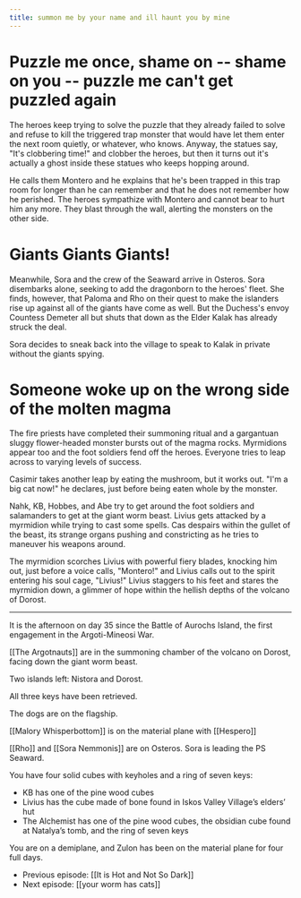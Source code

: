 ```yaml
---
title: summon me by your name and ill haunt you by mine
---
```


# Puzzle me once, shame on -- shame on you -- puzzle me can't get puzzled again
The heroes keep trying to solve the puzzle that they already failed to solve and refuse to kill the triggered trap monster that would have let them enter the next room quietly, or whatever, who knows. Anyway, the statues say, "It's clobbering time!" and clobber the heroes, but then it turns out it's actually a ghost inside these statues who keeps hopping around. 

He calls them Montero and he explains that he's been trapped in this trap room for longer than he can remember and that he does not remember how he perished. The heroes sympathize with Montero and cannot bear to hurt him any more. They blast through the wall, alerting the monsters on the other side. 

# Giants Giants Giants!
Meanwhile, Sora and the crew of the Seaward arrive in Osteros. Sora disembarks alone, seeking to add the dragonborn to the heroes' fleet. She finds, however, that Paloma and Rho on their quest to make the islanders rise up against all of the giants have come as well. But the Duchess's envoy Countess Demeter all but shuts that down as the Elder Kalak has already struck the deal. 

Sora decides to sneak back into the village to speak to Kalak in private without the giants spying.

# Someone woke up on the wrong side of the molten magma
The fire priests have completed their summoning ritual and a gargantuan sluggy flower-headed monster bursts out of the magma rocks. Myrmidions appear too and the foot soldiers fend off the heroes. Everyone tries to leap across to varying levels of success. 

Casimir takes another leap by eating the mushroom, but it works out. "I'm a big cat now!" he declares, just before being eaten whole by the monster. 

Nahk, KB, Hobbes, and Abe try to get around the foot soldiers and salamanders to get at the giant worm beast. Livius gets attacked by a myrmidion while trying to cast some spells. Cas despairs within the gullet of the beast, its strange organs pushing and constricting as he tries to maneuver his weapons around. 

The myrmidion scorches Livius with powerful fiery blades, knocking him out, just before a voice calls, "Montero!" and Livius calls out to the spirit entering his soul cage, "Livius!" Livius staggers to his feet and stares the myrmidion down, a glimmer of hope within the hellish depths of the volcano of Dorost. 

----

It is the afternoon on day 35 since the Battle of Aurochs Island, the first engagement in the Argoti-Mineosi War.

[[The Argotnauts]] are in the summoning chamber of the volcano on Dorost, facing down the giant worm beast.

Two islands left: Nistora and Dorost.

All three keys have been retrieved.

The dogs are on the flagship.

[[Malory Whisperbottom]] is on the material plane with [[Hespero]]

[[Rho]] and [[Sora Nemmonis]] are on Osteros. Sora is leading the PS Seaward.

You have four solid cubes with keyholes and a ring of seven keys:

-   KB has one of the pine wood cubes
-   Livius has the cube made of bone found in Iskos Valley Village’s elders’ hut
-   The Alchemist has one of the pine wood cubes, the obsidian cube found at Natalya’s tomb, and the ring of seven keys

You are on a demiplane, and Zulon has been on the material plane for four full days.

- Previous episode: [[It is Hot and Not So Dark]]
- Next episode: [[your worm has cats]]